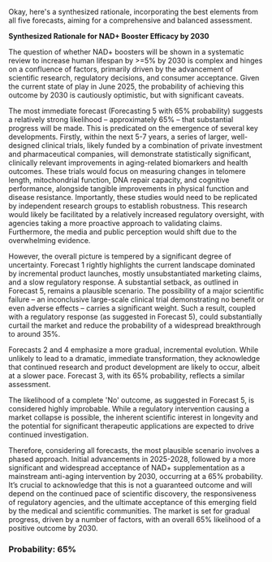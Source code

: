 Okay, here's a synthesized rationale, incorporating the best elements from all five forecasts, aiming for a comprehensive and balanced assessment.

**Synthesized Rationale for NAD+ Booster Efficacy by 2030**

The question of whether NAD+ boosters will be shown in a systematic review to increase human lifespan by >=5% by 2030 is complex and hinges on a confluence of factors, primarily driven by the advancement of scientific research, regulatory decisions, and consumer acceptance. Given the current state of play in June 2025, the probability of achieving this outcome by 2030 is cautiously optimistic, but with significant caveats.

The most immediate forecast (Forecasting 5 with 65% probability) suggests a relatively strong likelihood – approximately 65% – that substantial progress will be made. This is predicated on the emergence of several key developments. Firstly, within the next 5-7 years, a series of larger, well-designed clinical trials, likely funded by a combination of private investment and pharmaceutical companies, will demonstrate statistically significant, clinically relevant improvements in aging-related biomarkers and health outcomes. These trials would focus on measuring changes in telomere length, mitochondrial function, DNA repair capacity, and cognitive performance, alongside tangible improvements in physical function and disease resistance. Importantly, these studies would need to be replicated by independent research groups to establish robustness. This research would likely be facilitated by a relatively increased regulatory oversight, with agencies taking a more proactive approach to validating claims. Furthermore, the media and public perception would shift due to the overwhelming evidence.

However, the overall picture is tempered by a significant degree of uncertainty. Forecast 1 rightly highlights the current landscape dominated by incremental product launches, mostly unsubstantiated marketing claims, and a slow regulatory response. A substantial setback, as outlined in Forecast 5, remains a plausible scenario. The possibility of a major scientific failure – an inconclusive large-scale clinical trial demonstrating no benefit or even adverse effects – carries a significant weight. Such a result, coupled with a regulatory response (as suggested in Forecast 5), could substantially curtail the market and reduce the probability of a widespread breakthrough to around 35%.

Forecasts 2 and 4 emphasize a more gradual, incremental evolution. While unlikely to lead to a dramatic, immediate transformation, they acknowledge that continued research and product development are likely to occur, albeit at a slower pace. Forecast 3, with its 65% probability, reflects a similar assessment.

The likelihood of a complete 'No' outcome, as suggested in Forecast 5, is considered highly improbable. While a regulatory intervention causing a market collapse is possible, the inherent scientific interest in longevity and the potential for significant therapeutic applications are expected to drive continued investigation.

Therefore, considering all forecasts, the most plausible scenario involves a phased approach. Initial advancements in 2025-2028, followed by a more significant and widespread acceptance of NAD+ supplementation as a mainstream anti-aging intervention by 2030, occurring at a 65% probability. It’s crucial to acknowledge that this is not a guaranteed outcome and will depend on the continued pace of scientific discovery, the responsiveness of regulatory agencies, and the ultimate acceptance of this emerging field by the medical and scientific communities. The market is set for gradual progress, driven by a number of factors, with an overall 65% likelihood of a positive outcome by 2030.

### Probability: 65%
